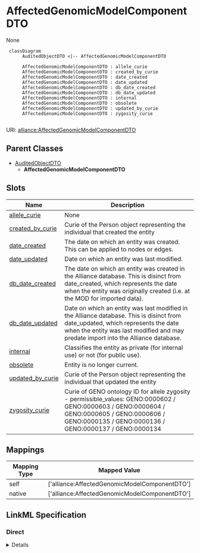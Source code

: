 # AffectedGenomicModelComponentDTO

None


```mermaid
 classDiagram
      AuditedObjectDTO <|-- AffectedGenomicModelComponentDTO
      
      AffectedGenomicModelComponentDTO : allele_curie
      AffectedGenomicModelComponentDTO : created_by_curie
      AffectedGenomicModelComponentDTO : date_created
      AffectedGenomicModelComponentDTO : date_updated
      AffectedGenomicModelComponentDTO : db_date_created
      AffectedGenomicModelComponentDTO : db_date_updated
      AffectedGenomicModelComponentDTO : internal
      AffectedGenomicModelComponentDTO : obsolete
      AffectedGenomicModelComponentDTO : updated_by_curie
      AffectedGenomicModelComponentDTO : zygosity_curie
      

```



URI: [alliance:AffectedGenomicModelComponentDTO](http://alliancegenome.org/AffectedGenomicModelComponentDTO)


## Parent Classes

* [AuditedObjectDTO](AuditedObjectDTO.md)
    * **AffectedGenomicModelComponentDTO**




<!-- no inheritance hierarchy -->


## Slots

| Name | Description  |
| ---  | ---  |
| [allele_curie](allele_curie.md) | None |
| [created_by_curie](created_by_curie.md) | Curie of the Person object representing the individual that created the entity |
| [date_created](date_created.md) | The date on which an entity was created. This can be applied to nodes or edges. |
| [date_updated](date_updated.md) | Date on which an entity was last modified. |
| [db_date_created](db_date_created.md) | The date on which an entity was created in the Alliance database.  This is disinct from date_created, which represents the date when the entity was originally created (i.e. at the MOD for imported data). |
| [db_date_updated](db_date_updated.md) | Date on which an entity was last modified in the Alliance database.  This is disinct from date_updated, which represents the date when the entity was last modified and may predate import into the Alliance database. |
| [internal](internal.md) | Classifies the entity as private (for internal use) or not (for public use). |
| [obsolete](obsolete.md) | Entity is no longer current. |
| [updated_by_curie](updated_by_curie.md) | Curie of the Person object representing the individual that updated the entity |
| [zygosity_curie](zygosity_curie.md) | Curie of GENO ontology ID for allele zygosity - permissible_values: GENO:0000602 / GENO:0000603 / GENO:0000604 / GENO:0000605 / GENO:0000606 / GENO:0000135 / GENO:0000136 / GENO:0000137 / GENO:0000134 |


## Mappings

| Mapping Type | Mapped Value |
| ---  | ---  |
| self | ['alliance:AffectedGenomicModelComponentDTO'] |
| native | ['alliance:AffectedGenomicModelComponentDTO'] |




## LinkML Specification

<!-- TODO: investigate https://stackoverflow.com/questions/37606292/how-to-create-tabbed-code-blocks-in-mkdocs-or-sphinx -->

### Direct

<details>
```yaml
name: AffectedGenomicModelComponentDTO
from_schema: https://github.com/alliance-genome/agr_curation_schema/affectedGenomicModel
is_a: AuditedObjectDTO
slots:
- allele_curie
- zygosity_curie

```
</details>

### Induced

<details>
```yaml
name: AffectedGenomicModelComponentDTO
from_schema: https://github.com/alliance-genome/agr_curation_schema/affectedGenomicModel
is_a: AuditedObjectDTO
attributes:
  allele_curie:
    name: allele_curie
    from_schema: https://github.com/alliance-genome/agr_curation_schema/src/schema/alleleDTO
    alias: allele_curie
    owner: AffectedGenomicModelComponentDTO
    domain_of:
    - AlleleDiseaseAnnotationDTO
    - AlleleCellLineAssociationDTO
    - AlleleGenerationMethodAssociationDTO
    - AlleleGenomicEntityAssociationDTO
    - AlleleImageAssociationDTO
    - AlleleOriginAssociationDTO
    - AffectedGenomicModelComponentDTO
    range: string
    required: true
  zygosity_curie:
    name: zygosity_curie
    description: 'Curie of GENO ontology ID for allele zygosity - permissible_values:
      GENO:0000602 / GENO:0000603 / GENO:0000604 / GENO:0000605 / GENO:0000606 / GENO:0000135
      / GENO:0000136 / GENO:0000137 / GENO:0000134'
    from_schema: https://github.com/alliance-genome/agr_curation_schema/affectedGenomicModel
    domain: AffectedGenomicModelComponentDTO
    alias: zygosity_curie
    owner: AffectedGenomicModelComponentDTO
    domain_of:
    - AffectedGenomicModelComponentDTO
    range: string
  created_by_curie:
    name: created_by_curie
    description: Curie of the Person object representing the individual that created
      the entity
    from_schema: https://github.com/alliance-genome/agr_curation_schema/core.yaml
    domain: AuditedObjectDTO
    alias: created_by_curie
    owner: AffectedGenomicModelComponentDTO
    domain_of:
    - AuditedObjectDTO
    range: string
  date_created:
    name: date_created
    description: The date on which an entity was created. This can be applied to nodes
      or edges.
    from_schema: https://github.com/alliance-genome/agr_curation_schema/core.yaml
    aliases:
    - creation_date
    exact_mappings:
    - dct:createdOn
    - WIKIDATA_PROPERTY:P577
    alias: date_created
    owner: AffectedGenomicModelComponentDTO
    domain_of:
    - AuditedObject
    - AuditedObjectDTO
    range: datetime
  updated_by_curie:
    name: updated_by_curie
    description: Curie of the Person object representing the individual that updated
      the entity
    from_schema: https://github.com/alliance-genome/agr_curation_schema/core.yaml
    domain: AuditedObjectDTO
    alias: updated_by_curie
    owner: AffectedGenomicModelComponentDTO
    domain_of:
    - AuditedObjectDTO
    range: string
  date_updated:
    name: date_updated
    description: Date on which an entity was last modified.
    from_schema: https://github.com/alliance-genome/agr_curation_schema/core.yaml
    aliases:
    - date_last_modified
    alias: date_updated
    owner: AffectedGenomicModelComponentDTO
    domain_of:
    - AuditedObject
    - AuditedObjectDTO
    range: datetime
  db_date_created:
    name: db_date_created
    description: The date on which an entity was created in the Alliance database.  This
      is disinct from date_created, which represents the date when the entity was
      originally created (i.e. at the MOD for imported data).
    from_schema: https://github.com/alliance-genome/agr_curation_schema/core.yaml
    alias: db_date_created
    owner: AffectedGenomicModelComponentDTO
    domain_of:
    - AuditedObject
    - AuditedObjectDTO
    range: datetime
  db_date_updated:
    name: db_date_updated
    description: Date on which an entity was last modified in the Alliance database.  This
      is disinct from date_updated, which represents the date when the entity was
      last modified and may predate import into the Alliance database.
    from_schema: https://github.com/alliance-genome/agr_curation_schema/core.yaml
    alias: db_date_updated
    owner: AffectedGenomicModelComponentDTO
    domain_of:
    - AuditedObject
    - AuditedObjectDTO
    range: datetime
  internal:
    name: internal
    description: Classifies the entity as private (for internal use) or not (for public
      use).
    notes:
    - Default value is true.
    from_schema: https://github.com/alliance-genome/agr_curation_schema/core.yaml
    alias: internal
    owner: AffectedGenomicModelComponentDTO
    domain_of:
    - AuditedObject
    - AuditedObjectDTO
    range: boolean
    required: true
  obsolete:
    name: obsolete
    description: Entity is no longer current.
    notes:
    - Obsolete entities are preserved in the database for posterity but should not
      be publicly displayed.
    from_schema: https://github.com/alliance-genome/agr_curation_schema/core.yaml
    alias: obsolete
    owner: AffectedGenomicModelComponentDTO
    domain_of:
    - AuditedObject
    - AuditedObjectDTO
    range: boolean

```
</details>